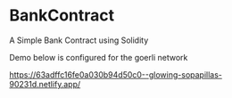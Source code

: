 # BankContract
A Simple Bank Contract using Solidity 

Demo below is configured for the goerli network

https://63adffc16fe0a030b94d50c0--glowing-sopapillas-90231d.netlify.app/
